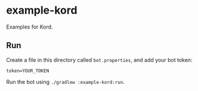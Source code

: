 # example-kord

Examples for Kord.

## Run

Create a file in this directory called `bot.properties`, and add your bot token:
```properties
token=YOUR_TOKEN
```

Run the bot using `./gradlew :example-kord:run`.
